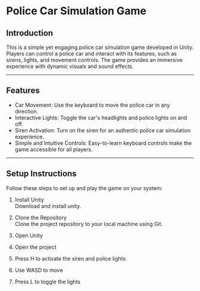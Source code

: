 # Police Car Simulation Game

## Introduction  
This is a simple yet engaging police car simulation game developed in Unity. Players can control a police car and interact with its features, such as sirens, lights, and movement controls. The game provides an immersive experience with dynamic visuals and sound effects.

---

## Features  
- Car Movement: Use the keyboard to move the police car in any direction.  
- Interactive Lights: Toggle the car's headlights and police lights on and off.  
- Siren Activation: Turn on the siren for an authentic police car simulation experience.  
- Simple and Intuitive Controls: Easy-to-learn keyboard controls make the game accessible for all players.

---

## Setup Instructions  
Follow these steps to set up and play the game on your system:

1. Install Unity  
   Download and install unity.

2. Clone the Repository  
   Clone the project repository to your local machine using Git.

3. Open Unity  
4. Open the project  
5. Press H to activate the siren and police lights  
6. Use WASD to move  
7. Press L to toggle the lights
